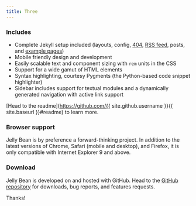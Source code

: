 ```yaml
---
title: Three
---
```


### Includes

* Complete Jekyll setup included (layouts, config, [404](/404), [RSS feed](/atom.xml), posts, and [example pages](/one))
* Mobile friendly design and development
* Easily scalable text and component sizing with `rem` units in the CSS
* Support for a wide gamut of HTML elements
* Syntax highlighting, courtesy Pygments (the Python-based code snippet highlighter)
* Sidebar includes support for textual modules and a dynamically generated navigation with active link support

[Head to the readme](https://github.com/{{ site.github.username }}{{ site.baseurl }}#readme) to learn more.

### Browser support

Jelly Bean is by preference a forward-thinking project. In addition to the latest versions of Chrome, Safari (mobile and desktop), and Firefox, it is only compatible with Internet Explorer 9 and above.

### Download

Jelly Bean is developed on and hosted with GitHub. Head to the <a href="https://github.com/{{ site.github.username }}{{ site.baseurl }}">GitHub repository</a> for downloads, bug reports, and features requests.

Thanks!